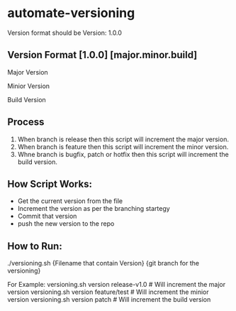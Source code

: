 # automate-versioning

Version format should be Version: 1.0.0

Version Format [1.0.0] [major.minor.build]
--------------------------------------------------
Major Version 

Minior Version

Build Version

Process
--------------------------------------------------
1. When branch is release then this script will increment the major version.
2. When branch is feature then this script will increment the minor version.
3. Whne branch is bugfix, patch or hotfix then this script will increment the build version.


How Script Works:
----------------------------------------------------
* Get the current version from the file
* Increment the version as per the branching startegy
* Commit that version 
* push the new version to the repo

How to Run:
----------------------------------------------------

./versioning.sh {Filename that contain Version} {git branch for the versioning}

For Example:
versioning.sh version release-v1.0 # Will increment the major version
versioning.sh version feature/test # Will increment the minior version
versioning.sh version patch # Will increment the build version
